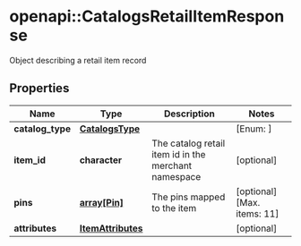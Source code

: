# openapi::CatalogsRetailItemResponse

Object describing a retail item record

## Properties
Name | Type | Description | Notes
------------ | ------------- | ------------- | -------------
**catalog_type** | [**CatalogsType**](CatalogsType.md) |  | [Enum: ] 
**item_id** | **character** | The catalog retail item id in the merchant namespace | [optional] 
**pins** | [**array[Pin]**](Pin.md) | The pins mapped to the item | [optional] [Max. items: 11] 
**attributes** | [**ItemAttributes**](ItemAttributes.md) |  | [optional] 


